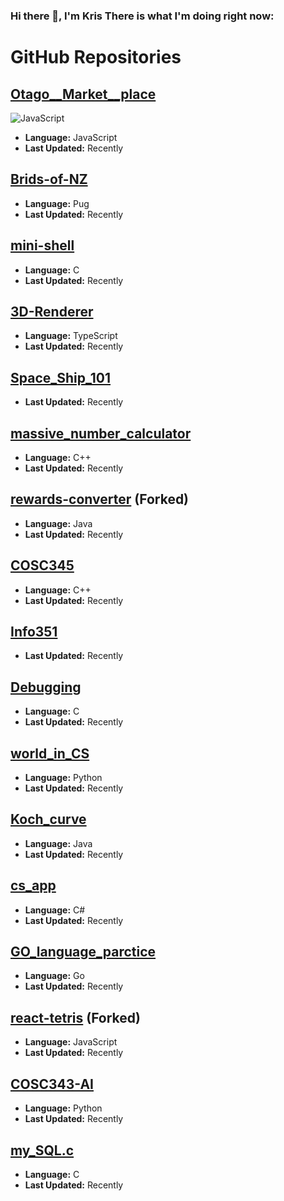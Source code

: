 ### Hi there 👋, I'm Kris There is what I'm doing right now: 

<!--
**vicmon810/vicmon810** is a ✨ _special_ ✨ repository because its `README.md` (this file) appears on your GitHub profile.

Here are some ideas to get you started:

- 🔭 I’m currently working on ...
- 🌱 I’m currently learning ...
- 👯 I’m looking to collaborate on ...
- 🤔 I’m looking for help with ...
- 💬 Ask me about ...
- 📫 How to reach me: ...
- 😄 Pronouns: ...
- ⚡ Fun fact: ...
-->
# GitHub Repositories

## [Otago__Market__place](https://github.com/vicmon810/Otago__Market__place)
![JavaScript](https://img.shields.io/badge/JavaScript-%23323330.svg?style=for-the-badge&logo=javascript&logoColor=%23F7DF1E)

- **Language:** JavaScript
- **Last Updated:** Recently

## [Brids-of-NZ](https://github.com/vicmon810/Brids-of-NZ)
- **Language:** Pug
- **Last Updated:** Recently

## [mini-shell](https://github.com/vicmon810/mini-shell)
- **Language:** C
- **Last Updated:** Recently

## [3D-Renderer](https://github.com/vicmon810/3D-Renderer)
- **Language:** TypeScript
- **Last Updated:** Recently

## [Space_Ship_101](https://github.com/vicmon810/Space_Ship_101)
- **Last Updated:** Recently

## [massive_number_calculator](https://github.com/vicmon810/massive_number_calculator)
- **Language:** C++
- **Last Updated:** Recently

## [rewards-converter](https://github.com/vicmon810/rewards-converter) (Forked)
- **Language:** Java
- **Last Updated:** Recently

## [COSC345](https://github.com/vicmon810/COSC345)
- **Language:** C++
- **Last Updated:** Recently

## [Info351](https://github.com/vicmon810/Info351)
- **Last Updated:** Recently

## [Debugging](https://github.com/vicmon810/Debugging)
- **Language:** C
- **Last Updated:** Recently

## [world_in_CS](https://github.com/vicmon810/world_in_CS)
- **Language:** Python
- **Last Updated:** Recently

## [Koch_curve](https://github.com/vicmon810/Koch_curve)
- **Language:** Java
- **Last Updated:** Recently

## [cs_app](https://github.com/vicmon810/cs_app)
- **Language:** C#
- **Last Updated:** Recently

## [GO_language_parctice](https://github.com/vicmon810/GO_language_parctice)
- **Language:** Go
- **Last Updated:** Recently

## [react-tetris](https://github.com/vicmon810/react-tetris) (Forked)
- **Language:** JavaScript
- **Last Updated:** Recently

## [COSC343-AI](https://github.com/vicmon810/COSC343-AI)
- **Language:** Python
- **Last Updated:** Recently

## [my_SQL.c](https://github.com/vicmon810/my_SQL.c)
- **Language:** C
- **Last Updated:** Recently
